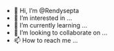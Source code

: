 - 👋 Hi, I’m @Rendysepta
- 👀 I’m interested in ...
- 🌱 I’m currently learning ...
- 💞️ I’m looking to collaborate on ...
- 📫 How to reach me ...

<!---
Rendysepta/Rendysepta is a ✨ special ✨ repository because its `README.md` (this file) appears on your GitHub profile.
You can click the Preview link to take a look at your changes.
--->
